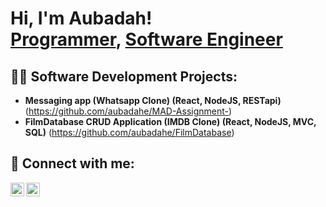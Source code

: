 <h1>Hi, I'm Aubadah! <br/><a href="https://github.com/aubadahe">Programmer</a>, <a href="https://www.linkedin.com/in/aubadah-elfitouri-b6b32723a/">Software Engineer</a>

<h2>👨‍💻 Software Development Projects:</h2>

- <b>Messaging app (Whatsapp Clone) (React, NodeJS, RESTapi)</b> (https://github.com/aubadahe/MAD-Assignment-)
- <b>FilmDatabase CRUD Application (IMDB Clone) (React, NodeJS, MVC, SQL)</b> (https://github.com/aubadahe/FilmDatabase)

<h2> 🤳 Connect with me:</h2>

[<img align="left" alt="AubadahElfitouri | Twitter" width="22px" src="https://cdn.jsdelivr.net/npm/simple-icons@v3/icons/twitter.svg" />][twitter]
[<img align="left" alt="AubadahElfitouri | LinkedIn" width="22px" src="https://cdn.jsdelivr.net/npm/simple-icons@v3/icons/linkedin.svg" />][linkedin]


[twitter]: https://twitter.com/aubadahe
[linkedin]: https://www.linkedin.com/in/aubadah-elfitouri-b6b32723a/

<!--


Here are some ideas to get you started:

- 🔭 I’m currently working on ...
- 🌱 I’m currently learning ...
- 👯 I’m looking to collaborate on ...
- 🤔 I’m looking for help with ...
- 💬 Ask me about ...
- 📫 How to reach me: ...
- 😄 Pronouns: ...
- ⚡ Fun fact: ...
-->
<!--
**aubadahe/aubadahe** is a ✨ _special_ ✨ repository because its `README.md` (this file) appears on your GitHub profile.

Here are some ideas to get you started:

- 🔭 I’m currently working on ...
- 🌱 I’m currently learning ...
- 👯 I’m looking to collaborate on ...
- 🤔 I’m looking for help with ...
- 💬 Ask me about ...
- 📫 How to reach me: ...
- 😄 Pronouns: ...
- ⚡ Fun fact: ...
-->

